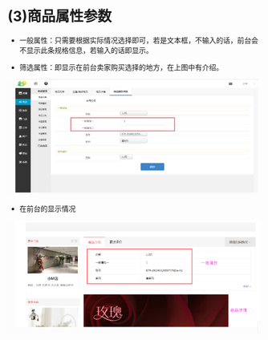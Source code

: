 # (3)商品属性参数
*   一般属性：只需要根据实际情况选择即可，若是文本框，不输入的话，前台会不显示此条规格信息，若输入的话即显示。

*   筛选属性：即显示在前台卖家购买选择的地方，在上图中有介绍。

![](images/dis12.jpg)

* 在前台的显示情况

![](images/dis13.jpg)
